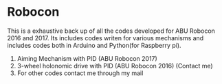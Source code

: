 # Robocon

This is a exhaustive back up of all the codes developed for ABU Robocon 2016 and 2017.
Its includes codes writen for various mechanisms and includes codes both in Arduino and Python(for Raspberry pi).

1. Aiming Mechanism with PID (ABU Robocon 2017)
2. 3-wheel holonomic drive with PID (ABU Robocon 2016) (Contact me)
3. For other codes contact me through my mail
